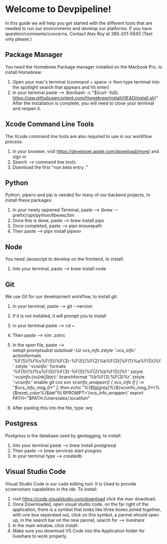 # Welcome to Devpipeline!

In this guide we will help you get started with the different tools that are needed to run our environments and develop our platforms.
If you have question/comments/concerns, Contact Alex Roy at 385-201-5645 (Text only please.)

## Package Manager

You need the Homebrew Package manager installed on the Macbook Pro, to install Homebrew:

1. Open your mac's terminal (command + space -> then type terminal into the spotlight search that appears and hit enter)
2. In your terminal paste --> /bin/bash -c "$(curl -fsSL https://raw.githubusercontent.com/Homebrew/install/HEAD/install.sh)"
   After the installation is complete, you will need to close your terminal and reopen it.

## Xcode Command Line Tools

The Xcode command line tools are also required to use in our workflow process.

1. In your browser, visit https://developer.apple.com/download/more/ and sign in
2. Search --> command line tools.
3. Download the first "non beta entry ."

## Python

Python, pipenv and pip is needed for many of our backend projects, to install these packages:

1. In your newly oppened Terminal, paste --> (brew --prefix)/opt/python/libexec/bin
2. Once this is done, paste --> brew install pipx
3. Once completed, paste --> pipx ensurepath
4. Then paste --> pipx install pipenv

## Node

You need Javascript to develop on the frontend, to install:

1. Into your terminal, paste --> brew install node

## Git

We use Git for our development workflow, to install git:

1. In your terminal, paste --> git --version
2. If it is not installed, it will prompt you to install
3. in your terminal paste --> cd ~
4. Then paste --> vim .zshrc
5. In the open file, paste -->  
    setopt prompt*subst
   autoload -Uz vcs_info
   zstyle ':vcs_info:*' actionformats \
    '%F{5}(%f%s%F{5})%F{3}-%F{5}[%F{2}%b%F{3}|%F{1}%a%F{5}]%f '
   zstyle ':vcs*info:*' formats \
    '%F{5}(%f%s%F{5})%F{3}-%F{5}[%F{2}%b%F{5}]%f '
   zstyle ':vcs*info:(sv[nk]|bzr):*' branchformat '%b%F{1}:%F{3}%r'
   zstyle ':vcs*info:*' enable git cvs svn
   vcs*info_wrapper() {
   vcs_info
   if [ -n "$vcs_info_msg_0*" ]; then
   echo "%{$fg[grey]%}${vcs*info_msg_0*}%{$reset_color%}$del"fi}
   RPROMPT=$'$(vcs_info_wrapper)'
   export PATH="$PATH:/Users/alex/.local/bin"

6. After pasting this into the file, type :wq

## Postgress

Postgress is the database used by geotagging, to install:

1. Into your terminal paste --> brew install postgresql
2. Then paste --> brew services start posgres
3. In your terminal type --> createdb <your-profile-name>

## Visual Studio Code

Visual Studio Code is our code editing tool. It is Used to provide screenshare capabilities in the ide. To install:

1. visit https://code.visualstudio.com/download click the mac download.
2. Once Downloaded, open visual studio code, on the far right of the application, there is a symbol that looks like three boxes joined together,
   with one box seperated out, click on this symbol, a pannel should open up, in the search bar on the new pannel, search for --> liveshare
3. In the main window, click install.
4. Make sure you download VS Code into the Application folder for liveshare to work properly.
